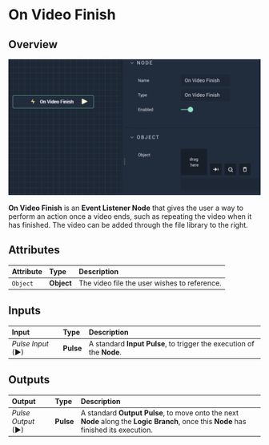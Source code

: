 # On Video Finish

## Overview
![The On Video Finish Node.](../../../.gitbook/assets/onvideofinish.png)


**On Video Finish** is an **Event Listener Node** that gives the user a way to perform an action once a video ends, such as repeating the video when it has finished. The video can be added through the file library to the right.

## Attributes

| Attribute | Type | Description |
| :--- | :--- | :--- |
| `Object` | **Object** | The video file the user wishes to reference. |

## Inputs
| Input | Type | Description |
| :--- | :--- | :--- |
| _Pulse Input_ \(►\) | **Pulse** | A standard **Input Pulse**, to trigger the execution of the **Node**. |

## Outputs

| Output | Type | Description |
| :--- | :--- | :--- |
| _Pulse Output_ \(►\) | **Pulse** | A standard **Output Pulse**, to move onto the next **Node** along the **Logic Branch**, once this **Node** has finished its execution. |